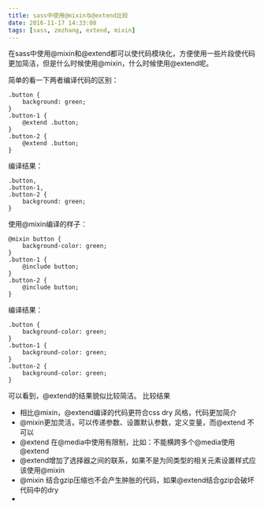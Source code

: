 ```yaml
---
title: sass中使用@mixin与@extend比较
date: 2016-11-17 14:33:08
tags: [sass, zmzhang, extend, mixin]
---
```


在sass中使用@mixin和@extend都可以使代码模块化，方便使用一些片段使代码更加简洁，但是什么时候使用@mixin，什么时候使用@extend呢。

<!-- more -->

简单的看一下两者编译代码的区别：

```
.button { 
    background: green; 
}
.button-1 { 
    @extend .button;
}
.button-2 {
    @extend .button;
}

```

编译结果：

```
.button, 
.button-1, 
.button-2 {
    background: green;
}

```

使用@mixin编译的样子：

```
@mixin button {
    background-color: green;
}
.button-1 {
    @include button;
} 
.button-2 {
    @include button;
}

```

编译结果：
 
```
.button {
    background-color: green;
}
.button-1 {
    background-color: green;
} 
.button-2 {
    background-color: green;
}

```

可以看到，@extend的结果貌似比较简洁。
比较结果

* 相比@mixin，@extend编译的代码更符合css dry 风格，代码更加简介
* @mixin更加灵活，可以传递参数、设置默认参数，定义变量，而@extend 不可以
* @extend 在@media中使用有限制，比如：不能横跨多个@media使用@extend
* @extend增加了选择器之间的联系，如果不是为同类型的相关元素设置样式应该使用@mixin
* @mixin 结合gzip压缩也不会产生肿胀的代码，如果@extend结合gzip会破坏代码中的dry
* 


